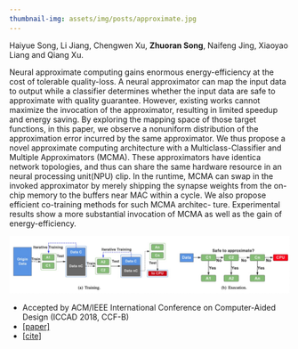 ```yaml
---
thumbnail-img: assets/img/posts/approximate.jpg
---
```

Haiyue Song, Li Jiang, Chengwen Xu, **Zhuoran Song**, Naifeng Jing, Xiaoyao Liang and Qiang Xu.

Neural approximate computing gains enormous energy-efficiency at the cost of tolerable quality-loss. A neural approximator can map the input data to output while a classifier determines whether the input data are safe to approximate with quality guarantee. However, existing works cannot maximize the invocation of the approximator, resulting in limited speedup and energy saving. By exploring the mapping space of those target functions, in this paper, we observe a nonuniform distribution of the approximation error incurred by the same approximator. We thus propose a novel approximate computing architecture with a Multiclass-Classifier and Multiple Approximators (MCMA). These approximators have identica network topologies, and thus can share the same hardware resource in an neural processing unit(NPU) clip. In the runtime, MCMA can swap in the invoked approximator by merely shipping the synapse weights from the on-chip memory to the buffers near MAC within a cycle. We also propose efficient co-training methods for such MCMA architec- ture. Experimental results show a more substantial invocation of MCMA as well as the gain of energy-efficiency.

![approximate](/assets/img/posts/approximate.jpg)

* Accepted by ACM/IEEE International Conference on Computer-Aided Design (ICCAD 2018, CCF-B)
* [[paper]](https://dl.acm.org/doi/abs/10.1145/3240765.3240819)
* [[cite]](https://scholar.googleusercontent.com/scholar.bib?q=info:epvgja-q7sIJ:scholar.google.com/&output=citation&scisdr=CgVK0WDnEPjT2KL3Z_U:AAGBfm0AAAAAYjPxf_XHLLmwO6JQvPcH2M2oNBADfT1A&scisig=AAGBfm0AAAAAYjPxf2nE3KySXiunXlS7J88u6lxKj3Ck&scisf=4&ct=citation&cd=-1&hl=zh-CN)